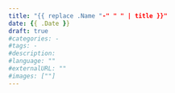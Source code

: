 ```yaml
---
title: "{{ replace .Name "-" " " | title }}"
date: {{ .Date }}
draft: true
#categories: -
#tags: -
#description: 
#language: ""
#externalURL: ""
#images: [""]
---
```

